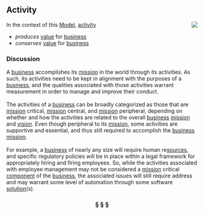 ## Activity

<img src="https://rawgithub.com/nikboyd/SampleDomain/master/activity.svg" align="right"/>

In the context of this [Model](model.md), [activity](https://github.com/nikboyd/SampleDomain/blob/master/activity.md)

* <i>produces</i> [value](https://github.com/nikboyd/SampleDomain/blob/master/value.md) for [business](https://github.com/nikboyd/SampleDomain/blob/master/business.md)
* <i>conserves</i> [value](https://github.com/nikboyd/SampleDomain/blob/master/value.md) for [business](https://github.com/nikboyd/SampleDomain/blob/master/business.md)

### Discussion

A [business](https://github.com/nikboyd/SampleDomain/blob/master/business.md) accomplishes its [mission](https://github.com/nikboyd/SampleDomain/blob/master/mission.md) in the world through its activities.
As such, its activities need to be kept in alignment with the purposes of a [business](https://github.com/nikboyd/SampleDomain/blob/master/business.md), and the
qualities associated with those activities warrant measurement in order to manage and improve their conduct.<br/><br/>The activities of a [business](https://github.com/nikboyd/SampleDomain/blob/master/business.md) can be broadly categorized as those that are [mission](https://github.com/nikboyd/SampleDomain/blob/master/mission.md) critical, [mission](https://github.com/nikboyd/SampleDomain/blob/master/mission.md) central,
and [mission](https://github.com/nikboyd/SampleDomain/blob/master/mission.md) peripheral, depending on whether and how the activities are related to the overall [business](https://github.com/nikboyd/SampleDomain/blob/master/business.md) [mission](https://github.com/nikboyd/SampleDomain/blob/master/mission.md) and [vision](https://github.com/nikboyd/SampleDomain/blob/master/vision.md).
Even though peripheral to its [mission](https://github.com/nikboyd/SampleDomain/blob/master/mission.md), some activities are supportive and essential, and thus still required to
accomplish the [business](https://github.com/nikboyd/SampleDomain/blob/master/business.md) [mission](https://github.com/nikboyd/SampleDomain/blob/master/mission.md).<br/><br/>For example, a [business](https://github.com/nikboyd/SampleDomain/blob/master/business.md) of nearly any size will require human re[sources](https://github.com/nikboyd/SampleDomain/blob/master/source.md), and specific regulatory policies
will be in place within a legal framework for appropriately hiring and firing employees.
So, while the activities associated with employee management may not be considered a [mission](https://github.com/nikboyd/SampleDomain/blob/master/mission.md) critical [component](https://github.com/nikboyd/SampleDomain/blob/master/component.md)
of the [business](https://github.com/nikboyd/SampleDomain/blob/master/business.md), the associated issues will still require address and may warrant some level of automation
through some software [solution](https://github.com/nikboyd/SampleDomain/blob/master/solution.md)(s).


<h3 align="center"><b>&sect; &sect; &sect;</b></h3>
